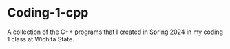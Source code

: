 # Coding-1-cpp
A collection of the C++ programs that I created in Spring 2024 in my coding 1 class at Wichita State.
